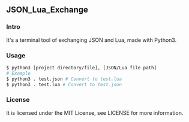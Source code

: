 ## JSON_Lua_Exchange

### Intro

It's a terminal tool of exchanging JSON and Lua, made with Python3.

### Usage

```bash
$ python3 [project directory/file], [JSON/Lua file path]
# Example
$ python3 . test.json # Convert to test.lua
$ python3 . test.lua # Convert to test.json
```

### License

It is licensed under the MIT License, see LICENSE for more information.